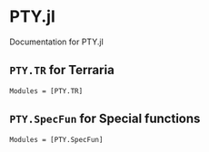 # PTY.jl

Documentation for PTY.jl

## `PTY.TR` for Terraria

```@autodocs
Modules = [PTY.TR]
```

## `PTY.SpecFun` for Special functions

```@autodocs
Modules = [PTY.SpecFun]
```